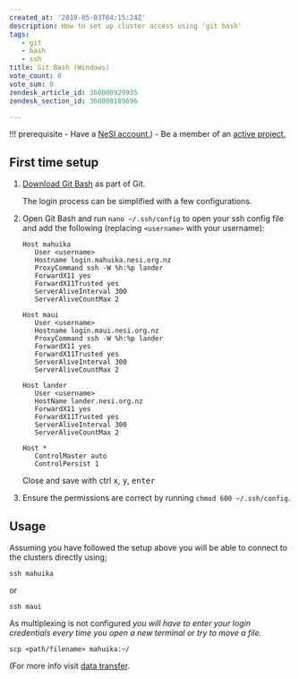 ```yaml
---
created_at: '2019-05-03T04:15:24Z'
description: How to set up cluster access using 'git bash'
tags:
   - git
   - bash
   - ssh
title: Git Bash (Windows)
vote_count: 0
vote_sum: 0
zendesk_article_id: 360000929935
zendesk_section_id: 360000189696

---
```


!!! prerequisite
     -   Have a [NeSI account.](Creating_a_NeSI_Account_Profile.md))
     -   Be a member of an [active project.](Applying_to_join_an_existing_NeSI_project.md)

## First time setup

1. [Download Git Bash](https://git-scm.com/download/win) as part of Git.

   The login process can be simplified with a few configurations.

2. Open Git Bash and run `nano ~/.ssh/config` to open your ssh config
    file and add the following (replacing `<username>` with your
    username):

    ```ssh
    Host mahuika
       User <username>
       Hostname login.mahuika.nesi.org.nz
       ProxyCommand ssh -W %h:%p lander
       ForwardX11 yes
       ForwardX11Trusted yes
       ServerAliveInterval 300
       ServerAliveCountMax 2

    Host maui
       User <username>
       Hostname login.maui.nesi.org.nz
       ProxyCommand ssh -W %h:%p lander
       ForwardX11 yes
       ForwardX11Trusted yes
       ServerAliveInterval 300
       ServerAliveCountMax 2

    Host lander
       User <username>
       HostName lander.nesi.org.nz
       ForwardX11 yes
       ForwardX11Trusted yes
       ServerAliveInterval 300
       ServerAliveCountMax 2

    Host *
       ControlMaster auto
       ControlPersist 1
    ```

    Close and save with ctrl <kbd>x</kbd>, <kbd>y</kbd>, <kbd>enter</kbd>

3. Ensure the permissions are correct by
    running `chmod 600 ~/.ssh/config`.

## Usage

Assuming you have followed the setup above you will be able to connect
to the clusters directly using;

``` sl
ssh mahuika
```

or

``` sl
ssh maui
```

As multiplexing is not configured *you will have to enter your login
credentials every time you open a new terminal or try to move a file.*

``` sl
scp <path/filename> mahuika:~/
```

(For more info visit [data transfer](Moving_files_to_and_from_the_cluster.md).
